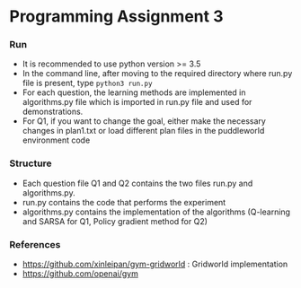 # Programming Assignment 3

### Run
* It is recommended to use python version >= 3.5
* In the command line, after moving to the required directory where run.py file is present, type `python3 run.py`
* For each question, the learning methods are implemented in algorithms.py file which is imported in run.py file and used for demonstrations.
* For Q1, if you want to change the goal, either make the necessary changes in plan1.txt or load different plan files in the puddleworld environment code

### Structure
* Each question file Q1 and Q2 contains the two files run.py and algorithms.py.
* run.py contains the code that performs the experiment
* algorithms.py contains the implementation of the algorithms (Q-learning and SARSA for Q1, Policy gradient method for Q2)

### References
* https://github.com/xinleipan/gym-gridworld : Gridworld implementation
* https://github.com/openai/gym

